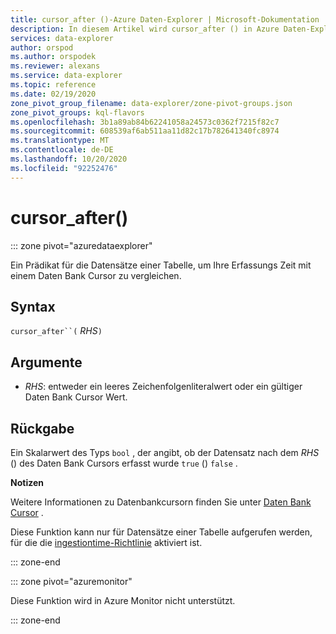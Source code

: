 ```yaml
---
title: cursor_after ()-Azure Daten-Explorer | Microsoft-Dokumentation
description: In diesem Artikel wird cursor_after () in Azure Daten-Explorer beschrieben.
services: data-explorer
author: orspod
ms.author: orspodek
ms.reviewer: alexans
ms.service: data-explorer
ms.topic: reference
ms.date: 02/19/2020
zone_pivot_group_filename: data-explorer/zone-pivot-groups.json
zone_pivot_groups: kql-flavors
ms.openlocfilehash: 3b1a89ab84b62241058a24573c0362f7215f82c7
ms.sourcegitcommit: 608539af6ab511aa11d82c17b782641340fc8974
ms.translationtype: MT
ms.contentlocale: de-DE
ms.lasthandoff: 10/20/2020
ms.locfileid: "92252476"
---
```

# <a name="cursor_after"></a>cursor_after()

::: zone pivot="azuredataexplorer"

Ein Prädikat für die Datensätze einer Tabelle, um Ihre Erfassungs Zeit mit einem Daten Bank Cursor zu vergleichen.

## <a name="syntax"></a>Syntax

`cursor_after``(` *RHS*`)`

## <a name="arguments"></a>Argumente

* *RHS*: entweder ein leeres Zeichenfolgenliteralwert oder ein gültiger Daten Bank Cursor Wert.

## <a name="returns"></a>Rückgabe

Ein Skalarwert des Typs `bool` , der angibt, ob der Datensatz nach dem *RHS* () des Daten Bank Cursors erfasst wurde `true` () `false` .

**Notizen**

Weitere Informationen zu Datenbankcursorn finden Sie unter [Daten Bank Cursor](../management/databasecursor.md) .

Diese Funktion kann nur für Datensätze einer Tabelle aufgerufen werden, für die die [ingestiontime-Richtlinie](../management/ingestiontimepolicy.md) aktiviert ist.

::: zone-end

::: zone pivot="azuremonitor"

Diese Funktion wird in Azure Monitor nicht unterstützt.

::: zone-end
